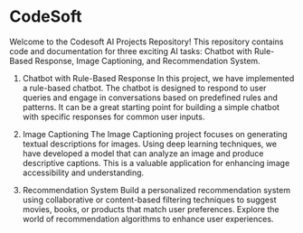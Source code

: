 # CodeSoft
Welcome to the Codesoft AI Projects Repository! This repository contains code and documentation for three exciting AI tasks: Chatbot with Rule-Based Response, Image Captioning, and Recommendation System.

1. Chatbot with Rule-Based Response
In this project, we have implemented a rule-based chatbot. The chatbot is designed to respond to user queries and engage in conversations based on predefined rules and patterns. It can be a great starting point for building a simple chatbot with specific responses for common user inputs.

2. Image Captioning
The Image Captioning project focuses on generating textual descriptions for images. Using deep learning techniques, we have developed a model that can analyze an image and produce descriptive captions. This is a valuable application for enhancing image accessibility and understanding.
3. Recommendation System
Build a personalized recommendation system using collaborative or content-based filtering techniques to suggest movies, books, or products that match user preferences. Explore the world of recommendation algorithms to enhance user experiences.
